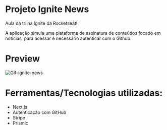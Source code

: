 # Projeto Ignite News

Aula da trilha Ignite da Rocketseat!

A aplicação simula uma plataforma de assinatura de conteúdos focado em notícias, para acessar é necessário autenticar com o Github.

# Preview

![Gif-ignite-news](https://github.com/user-attachments/assets/bb18dc72-cec0-4623-b2db-2f9bb1c37d4f)

# Ferramentas/Tecnologias utilizadas:

- Next.js
- Autenticação com GitHub
- Stripe
- Prismic
